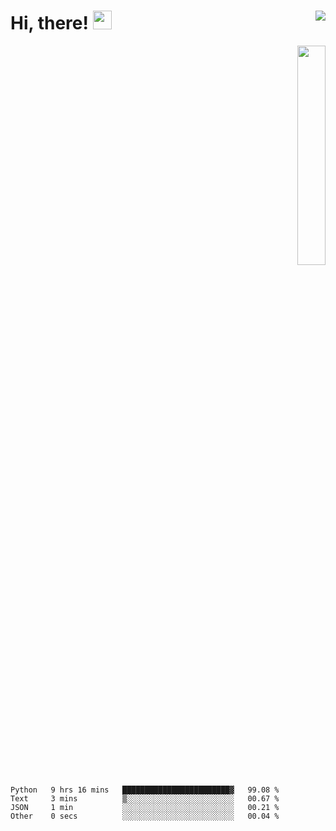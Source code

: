 # Hi, there! <img src="https://media.giphy.com/media/hvRJCLFzcasrR4ia7z/giphy.gif" width="30px"> <img align="right" src="https://komarev.com/ghpvc/?username=E-Kozyreva&color=F39F18&style=for-the-badge&label=Visitors"/>

<p align="right"><a href="https://www.codewars.com/users/E-Kozyreva"> <img width="30%" src="https://www.codewars.com/users/E-Kozyreva/badges/small"/></a></p>

<!--START_SECTION:waka-->

```text
Python   9 hrs 16 mins   ████████████████████████▓   99.08 %
Text     3 mins          ▒░░░░░░░░░░░░░░░░░░░░░░░░   00.67 %
JSON     1 min           ░░░░░░░░░░░░░░░░░░░░░░░░░   00.21 %
Other    0 secs          ░░░░░░░░░░░░░░░░░░░░░░░░░   00.04 %
```

<!--END_SECTION:waka-->
